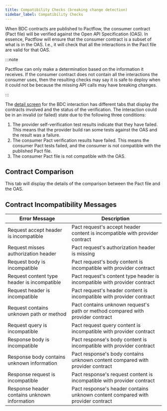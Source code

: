```yaml
---
title: Compatibility Checks (breaking change detection)
sidebar_label: Compatibility Checks
---
```


When BDC contracts are published to Pactflow, the consumer contract (Pact file) will be verified against the Open API Specification (OAS).
In essence, Pactflow will ensure that the consumer contract is a subset of what is in the OAS. I.e., it will check that all the interactions in the Pact file are valid for that OAS.

:::note

Pactflow can only make a determination based on the information it receives. If the consumer contract does not contain all the 
interactions the consumer uses, then the resulting checks may say it is safe to deploy when it could not be because the missing API
calls may have breaking changes.

:::

The [detail screen](../user-interface/bi-directional) for the BDC interaction has different tabs that display the contracts involved and the status of the verification. The interaction could be in an invalid (or failed) state due to the following three conditions:

1. The provider self-verification test results indicate that they have failed. This means that the provider build ran some tests against the OAS and the result was a failure.
2. The consumer Pact verification results have failed. This means the consumer Pact tests failed, and the consumer is not compatible with the published Pact file.
3. The consumer Pact file is not compatible with the OAS.

## Contract Comparison

This tab will display the details of the comparison between the Pact file and the OAS.

## Contract Incompatibility Messages

| Error Message | Description |
| ---------- | ----------- |
| Request accept header is incompatible | Pact request's accept header content is incompatible with provider contract |
| Request misses authorization header | Pact request's authorization header is missing |
| Request body is incompatible | Pact request's body content is incompatible with provider contract |
| Request content type header is incompatible | Pact request's content type header is incompatible with provider contract |
| Request header is incompatible | Pact request's header content is incompatible with provider contract|
| Request contains unknown path or method | Pact contains unknown request's path or method compared with provider contract |
| Request query is incompatible | Pact request query content is incompatible with provider contract |
| Response body is incompatible | Pact response's body content is incompatible with provider contract |
| Response body contains unknown information | Pact response's body contains unknown content compared with provider contract|
| Response request is incompatible | Pact response's request content is incompatible with provider contract|
| Response header contains unknown information | Pact response's header contains unknown content compared with provider contract |